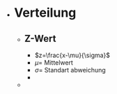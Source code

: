 - # Verteilung
	- ## Z-Wert
		- $z=\frac{x-\mu}{\sigma}$
		- $\mu=$ Mittelwert
		- $\sigma=$ Standart abweichung
		-
	-